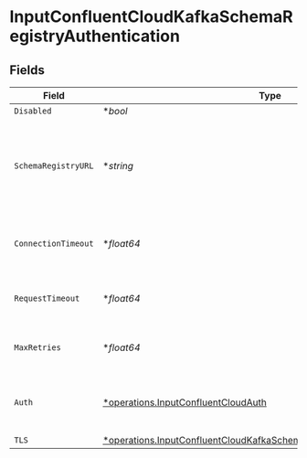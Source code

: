# InputConfluentCloudKafkaSchemaRegistryAuthentication


## Fields

| Field                                                                                                                                                             | Type                                                                                                                                                              | Required                                                                                                                                                          | Description                                                                                                                                                       |
| ----------------------------------------------------------------------------------------------------------------------------------------------------------------- | ----------------------------------------------------------------------------------------------------------------------------------------------------------------- | ----------------------------------------------------------------------------------------------------------------------------------------------------------------- | ----------------------------------------------------------------------------------------------------------------------------------------------------------------- |
| `Disabled`                                                                                                                                                        | **bool*                                                                                                                                                           | :heavy_minus_sign:                                                                                                                                                | N/A                                                                                                                                                               |
| `SchemaRegistryURL`                                                                                                                                               | **string*                                                                                                                                                         | :heavy_minus_sign:                                                                                                                                                | URL for accessing the Confluent Schema Registry. Example: http://localhost:8081. To connect over TLS, use https instead of http.                                  |
| `ConnectionTimeout`                                                                                                                                               | **float64*                                                                                                                                                        | :heavy_minus_sign:                                                                                                                                                | Maximum time to wait for a Schema Registry connection to complete successfully                                                                                    |
| `RequestTimeout`                                                                                                                                                  | **float64*                                                                                                                                                        | :heavy_minus_sign:                                                                                                                                                | Maximum time to wait for the Schema Registry to respond to a request                                                                                              |
| `MaxRetries`                                                                                                                                                      | **float64*                                                                                                                                                        | :heavy_minus_sign:                                                                                                                                                | Maximum number of times to try fetching schemas from the Schema Registry                                                                                          |
| `Auth`                                                                                                                                                            | [*operations.InputConfluentCloudAuth](../../models/operations/inputconfluentcloudauth.md)                                                                         | :heavy_minus_sign:                                                                                                                                                | Credentials to use when authenticating with the schema registry using basic HTTP authentication                                                                   |
| `TLS`                                                                                                                                                             | [*operations.InputConfluentCloudKafkaSchemaRegistryTLSSettingsClientSide](../../models/operations/inputconfluentcloudkafkaschemaregistrytlssettingsclientside.md) | :heavy_minus_sign:                                                                                                                                                | N/A                                                                                                                                                               |